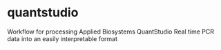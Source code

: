 # quantstudio
Workflow for processing Applied Biosystems QuantStudio Real time PCR data into an easily interpretable format
